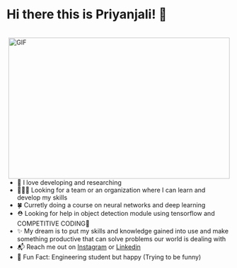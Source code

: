 # Hi there this is Priyanjali! 👋
<br>

<img align="right" alt="GIF" src="https://github.com/arsentieva/arsentieva/blob/main/code.gif?raw=true" width="500" height="320" />

* 💙 I love developing and researching
* 🧑‍🤝‍🧑 Looking for a team or an organization where I can learn and develop my skills
* 🍀 Curretly doing a course on neural networks and deep learning
* ⛑️ Looking for help in object detection module using tensorflow and COMPETITIVE CODING🥺
* ✨ My dream is to put my skills and knowledge gained into use and make something productive that can solve problems our world is dealing with
* 📬 Reach me out on [Instagram](https://www.instagram.com/fruitykernel/) or [Linkedin](https://www.linkedin.com/in/fruitykernel/) 
* 🐤 Fun Fact: Engineering student but happy (Trying to be funny)








